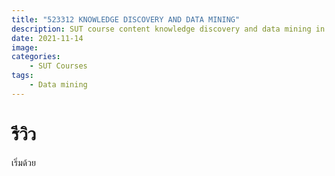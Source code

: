 ```yaml
---
title: "523312 KNOWLEDGE DISCOVERY AND DATA MINING"
description: SUT course content knowledge discovery and data mining in academic year 1/2021
date: 2021-11-14
image: 
categories:
    - SUT Courses
tags:
    - Data mining
---
```


# รีวิว
 เริ่มด้วย